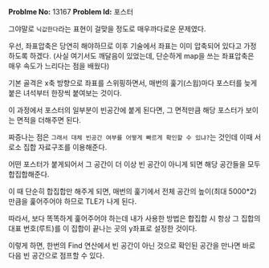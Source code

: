 **Problme No:** 13167
**Problem Id:** 포스터


그야말로 `닉값한다`라는 표현이 걸맞을 정도로 매우까다로운 문제였다.


우선, 좌표압축은 당연히 해야하므로 이후 기술에서 좌표는 이미 압축되어 있다고 가정하도록 하겠다.
(사실 여기서도 깨달음이 있었는데, 단순하게 map을 쓰는 좌표압축은 매우 속도가 느리다는 점을 배웠다)


기본 골격은 x축 방향으로 좌표를 스위핑하면서, 매번의 훑기(스윕)마다 포스터를 늦게 붙은 녀석부터 한장씩 붙여보는 것이다.


이 과정에서 포스터의 일부분이 빈공간에 붙게 된다면, 그 면적만큼 해당 포스터가 보이는 면적을 더해주면 된다.


짜증나는 점은 `그래서 대체 빈공간 여부를 어떻게 빠르게 확인할 수 있냐?`는 것인데 이때 서로소 집합 자료구조를 이용해준다.


어떤 포스터가 붙게되어서 그 공간이 더 이상 빈 공간이 아니게 되면 해당 공간들을 모두 합집합해준다.


이 때 단순히 합집합만 해주게 되면, 매번의 훑기에서 전체 공간의 높이(최대 5000*2)만큼을 훑어주어야 하므로 TLE가 나게 된다.


따라서, 보다 똑똑하게 훑어주어야 하는데 내가 사용한 방법은 합집합 시 항상 그 집합의 대표 번호(루트)를 이 집합이 끝나는 곳의 y좌표로 설정한 것이다.


이렇게 하면, 한번의 Find 연산에서 빈 공간이 아닌 것으로 확인된 공간을 만나면 바로 다음 빈 공간으로 점프할 수 있다.
